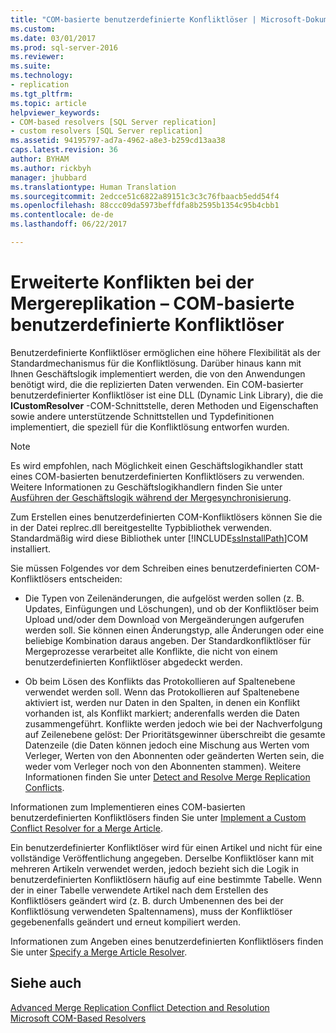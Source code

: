 ```yaml
---
title: "COM-basierte benutzerdefinierte Konfliktlöser | Microsoft-Dokumentation"
ms.custom: 
ms.date: 03/01/2017
ms.prod: sql-server-2016
ms.reviewer: 
ms.suite: 
ms.technology:
- replication
ms.tgt_pltfrm: 
ms.topic: article
helpviewer_keywords:
- COM-based resolvers [SQL Server replication]
- custom resolvers [SQL Server replication]
ms.assetid: 94195797-ad7a-4962-a8e3-b259cd13aa38
caps.latest.revision: 36
author: BYHAM
ms.author: rickbyh
manager: jhubbard
ms.translationtype: Human Translation
ms.sourcegitcommit: 2edcce51c6822a89151c3c3c76fbaacb5edd54f4
ms.openlocfilehash: 88ccc09da5973beffdfa8b2595b1354c95b4cbb1
ms.contentlocale: de-de
ms.lasthandoff: 06/22/2017

---
```

# <a name="advanced-merge-replication-conflict---com-based-custom-resolvers"></a>Erweiterte Konflikten bei der Mergereplikation – COM-basierte benutzerdefinierte Konfliktlöser
  Benutzerdefinierte Konfliktlöser ermöglichen eine höhere Flexibilität als der Standardmechanismus für die Konfliktlösung. Darüber hinaus kann mit Ihnen Geschäftslogik implementiert werden, die von den Anwendungen benötigt wird, die die replizierten Daten verwenden. Ein COM-basierter benutzerdefinierter Konfliktlöser ist eine DLL (Dynamic Link Library), die die **ICustomResolver** -COM-Schnittstelle, deren Methoden und Eigenschaften sowie andere unterstützende Schnittstellen und Typdefinitionen implementiert, die speziell für die Konfliktlösung entworfen wurden.  
  
> [!NOTE]  
>  Es wird empfohlen, nach Möglichkeit einen Geschäftslogikhandler statt eines COM-basierten benutzerdefinierten Konfliktlösers zu verwenden. Weitere Informationen zu Geschäftslogikhandlern finden Sie unter [Ausführen der Geschäftslogik während der Mergesynchronisierung](../../../relational-databases/replication/merge/execute-business-logic-during-merge-synchronization.md).  
  
 Zum Erstellen eines benutzerdefinierten COM-Konfliktlösers können Sie die in der Datei replrec.dll bereitgestellte Typbibliothek verwenden. Standardmäßig wird diese Bibliothek unter [!INCLUDE[ssInstallPath](../../../includes/ssinstallpath-md.md)]COM installiert.  
  
 Sie müssen Folgendes vor dem Schreiben eines benutzerdefinierten COM-Konfliktlösers entscheiden:  
  
-   Die Typen von Zeilenänderungen, die aufgelöst werden sollen (z. B. Updates, Einfügungen und Löschungen), und ob der Konfliktlöser beim Upload und/oder dem Download von Mergeänderungen aufgerufen werden soll. Sie können einen Änderungstyp, alle Änderungen oder eine beliebige Kombination daraus angeben. Der Standardkonfliktlöser für Mergeprozesse verarbeitet alle Konflikte, die nicht von einem benutzerdefinierten Konfliktlöser abgedeckt werden.  
  
-   Ob beim Lösen des Konflikts das Protokollieren auf Spaltenebene verwendet werden soll. Wenn das Protokollieren auf Spaltenebene aktiviert ist, werden nur Daten in den Spalten, in denen ein Konflikt vorhanden ist, als Konflikt markiert; anderenfalls werden die Daten zusammengeführt. Konflikte werden jedoch wie bei der Nachverfolgung auf Zeilenebene gelöst: Der Prioritätsgewinner überschreibt die gesamte Datenzeile (die Daten können jedoch eine Mischung aus Werten vom Verleger, Werten von den Abonnenten oder geänderten Werten sein, die weder vom Verleger noch von den Abonnenten stammen). Weitere Informationen finden Sie unter [Detect and Resolve Merge Replication Conflicts](../../../relational-databases/replication/merge/advanced-merge-replication-resolve-merge-replication-conflicts.md).  
  
 Informationen zum Implementieren eines COM-basierten benutzerdefinierten Konfliktlösers finden Sie unter [Implement a Custom Conflict Resolver for a Merge Article](../../../relational-databases/replication/implement-a-custom-conflict-resolver-for-a-merge-article.md).  
  
 Ein benutzerdefinierter Konfliktlöser wird für einen Artikel und nicht für eine vollständige Veröffentlichung angegeben. Derselbe Konfliktlöser kann mit mehreren Artikeln verwendet werden, jedoch bezieht sich die Logik in benutzerdefinierten Konfliktlösern häufig auf eine bestimmte Tabelle. Wenn der in einer Tabelle verwendete Artikel nach dem Erstellen des Konfliktlösers geändert wird (z. B. durch Umbenennen des bei der Konfliktlösung verwendeten Spaltennamens), muss der Konfliktlöser gegebenenfalls geändert und erneut kompiliert werden.  
  
 Informationen zum Angeben eines benutzerdefinierten Konfliktlösers finden Sie unter [Specify a Merge Article Resolver](../../../relational-databases/replication/publish/specify-a-merge-article-resolver.md).  
  
## <a name="see-also"></a>Siehe auch  
 [Advanced Merge Replication Conflict Detection and Resolution](../../../relational-databases/replication/merge/advanced-merge-replication-conflict-detection-and-resolution.md)   
 [Microsoft COM-Based Resolvers](../../../relational-databases/replication/merge/advanced-merge-replication-conflict-com-based-resolvers.md)  
  
  
